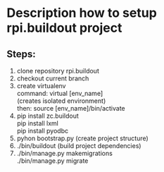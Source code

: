 <h1>Description how to setup rpi.buildout project </h1>


<h2>Steps:</h2>


1. clone repository rpi.buildout
2. checkout current branch
3. create virtualenv </br>
command: virtual [env_name] </br>
(creates isolated environment) </br>
then: source [env_name]/bin/activate </br>
4. pip install zc.buildout </br>
   pip install lxml </br>
   pip install pyodbc
5. pyhon bootstrap.py
(create project structure)
6. ./bin/buildout
(build project dependencies)
7. ./bin/manage.py makemigrations </br>
./bin/manage.py migrate
